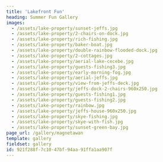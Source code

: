 ```yaml
---
title: 'Lakefront Fun'
heading: Summer Fun Gallery
images:
  - /assets/lake-property/sunset-jeffs.jpg
  - /assets/lake-property/2-chairs-on-dock.jpg
  - /assets/lake-property/rich-fishing.jpg
  - /assets/lake-property/baker-boat.jpg
  - /assets/lake-property/double-rainbow-flooded-dock.jpg
  - /assets/lake-property/2-cottages.jpg
  - /assets/lake-property/aerial-lake-cecebe.jpg
  - /assets/lake-property/guests-fishing3.jpg
  - /assets/lake-property/early-morning-fog.jpg
  - /assets/lake-property/aerial-jeffs.jpg
  - /assets/lake-property/view-from-jeffs-deck.jpg
  - /assets/lake-property/jeffs-dock-2-chairs-960x250.jpg
  - /assets/lake-property/guests-fishing1.jpg
  - /assets/lake-property/guests-fishing2.jpg
  - /assets/lake-property/rainbow.jpg
  - /assets/lake-property/jeffs-house-960x250.jpg
  - /assets/lake-property/skye-fishing.jpg
  - /assets/lake-property/skye-with-fish.jpg
  - /assets/lake-property/sunset-green-bay.jpg
page_url: /gallery/magnetawan
template: gallery
fieldset: gallery
id: 921f288f-7c10-47bf-94aa-91ffa1aa907f
---
```

